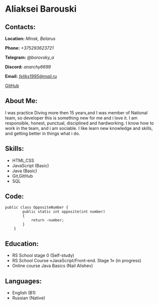 # **Aliaksei Barouski** #
## Contacts: ## 
**Location:** *Minsk, Belarus*

**Phone:** *+375293623721*

**Telegram:** *@borovsky_a*

**Discord:** *anarchy6699*

**Email:** *feliks1995@mail.ru*

[GitHub](https://github.com/jumpmmi)

## About Me: ##
I was practice Diving more then 15 years,and I was member of National team, so developer this is something new for me and i love it. I am responsible, honest, punctual, disciplined and hardworking. I know how to work in the team, and i am sociable. I like learn new knowledge and skills, and getting better in things what i do. 
## Skills: ##
* HTML,CSS
* JavaScript (Basic)
* Java (Basic)
* Git,GitHub
* SQL 
## Code: ##
```
public class OppositeNumber {
        public static int opposite(int number)
        {
            return -number;
        }
    }
```

## Education: ##
* RS School stage 0 (Self-study)
* RS School Course «JavaScript/Front-end. Stage 1» (in progress)
* Online course Java Basics (Nail Alishev)
## Languages: ##
* English (B1)
* Russian (Native)